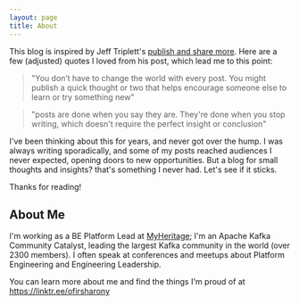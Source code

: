 ```yaml
---
layout: page
title: About
---
```



This blog is inspired by Jeff Triplett's [publish and share more](https://micro.webology.dev/2024/11/02/please-publish-and.html?utm_source=pocket_shared).
Here are a few (adjusted) quotes I loved from his post, which lead me to this point:

> "You don’t have to change the world with every post. You might publish a quick thought or two that helps encourage someone else to learn or try something new"

> "posts are done when you say they are. They're done when you stop writing, which doesn't require the perfect insight or conclusion"

I've been thinking about this for years, and never got over the hump.
I was always writing sporadically, and some of my posts reached audiences I never expected, opening doors to new opportunities.
But a blog for small thoughts and insights? that's something I never had. Let's see if it sticks.

Thanks for reading!

## About Me

I'm working as a BE Platform Lead at [MyHeritage](myheritage.com); 
I'm an Apache Kafka Community Catalyst, leading the largest Kafka community in the world (over 2300 members).
I often speak at conferences and meetups about Platform Engineering and Engineering Leadership.

You can learn more about me and find the things I'm proud of at https://linktr.ee/ofirsharony
